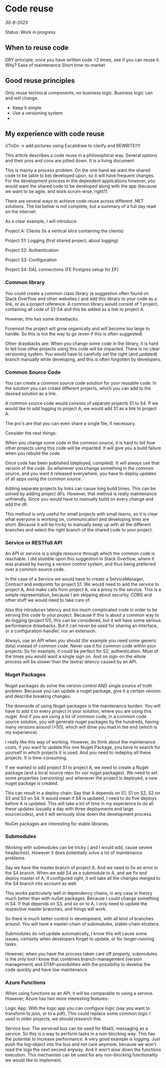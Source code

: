 # Code reuse

*30-8-2023*

Status: Work in progress

## When to reuse code

DRY principle, once you have written code >2 times, see if you can reuse it.
Why?
Ease of maintenance
Short time-to-market

## Good reuse principles

Only reuse technical components, no business logic. Business logic can and will change.

- Keep it simple
- Use a versioning system
-

## My experience with code reuse

//ToDo -> add pictures using Excalidraw to clarify and REWRITE!!!!

This article describes a code reuse in a philosophical way. Several options and their pros and cons are jotted down. It
is a living document

This is mainly a process problem. On the one hand we want the shared code to be (able to be) developed upon, so it will
have frequent changes. For the development process in the dependent applications however, you would want the shared code
to be developed along with the app (because we want to be agile, and work scrum-wise, right?)

There are several ways to achieve code reuse across different .NET solutions. The list below is not complete, but a
summary of a full day read on the internet:

As a clear example, I will introduce:

Project A: Clients (Is a vertical slice containing the clients)

Project S1: Logging (first shared project, about logging)

Project S2: Authentication

Project S3: Configuration

Project S4: DAL connections (FE Postgres setup for EF)

### Common library

You could create a common class library (a suggestion often found on Stack Overflow and other websites.) and add this
library to your code as a link, or as a project reference. A common library would consist of 1 project, containing all
code of S1-S4 and this be added as a link to project A.

However, this has some drawbacks.

Foremost the project will grow organically and will become too large to handle. So this is not the way to go (even if
this is often suggested)

Other drawbacks are: When you change some code in the library, it is hard to tell how other projects using this code
will be impacted. There is no clear versioning system. You would have to carefully set the right (and updated) branch
manually while developing, and this is often forgotten by developers.

### Common Source Code

You can create a common source code solution for your reusable code. In the solution you can create different projects,
which you can add to the desired solution as a link.

A common source code would consists of separate projects S1 to S4. If we would like to add logging to project A, we
would add S1 as a link to project A.

The pro's are that you can even share a single file, if necessary.

Consider the next things:

When you change some code in the common source, it is hard to tell how other projects using this code will be impacted.
It will give you a build failure when you rebuild the code.

Once code has been published (deployed, compiled). It will always use that version of the code. So whenever you change
something in the common source, and you want it released everywhere, you have to deploy updates of all apps using the
common source.

Adding separate projects by links can cause long build times. This can be solved by adding project dll’s. However, that
method is really maintenance unfriendly. Since you would have to manually build on every change and add the dll.

This method is only useful for small projects with small teams, so it is clear what everyone is working on,
communication and developing lines are short. Because it will be tricky to manually keep up with all the different
branches and select the right branch of the shared code to your project.

### Service or RESTfull API

An API or service is a single resource through which the common code is reachable. I did stumble upon this suggestion in
Stack Overflow, where it was praised by having a version control system, and thus being preferred over a common source
code.

In the case of a Service we would have to create a ServiceManager, Contract and endpoints for project S1. We would need
to add the service to project A. And make calls from project A, via a proxy to the service. This is a simple
representation, because I am skipping about security, CORS and other stuff we would need to take care of.

Also this introduces latency and too much complicated code in order to be serving this code to your project. Because if
this is about a common way to do logging (project S1), this can be considered, but it will have some serious performance
drawbacks. But it can never be used for sharing an interface, or a configuration-handler, nor an extension.

Always, use an API when you should (for example you need some generic data) instead of common code. Never use it for
common code within your projects. So for example, it could be perfect for S2, authentication. Most of the times you
would want a single sign on. And on sign-on the whole process will be slower than the (extra) latency caused by an API.

### Nuget Packages

Nuget packages do solve the version control AND single source of truth problem. Because you can update a nuget package,
give it a certain version and describe breaking changes.

The downside of using Nuget packages is the maintenance burden. You will have to add it to every project in your
solution, where you are using this nuget. And if you are using a lot of common code, in a common code source solution,
you will generate nuget packages by the hundreds, having many versions around (>50), which will drive you mad in the
end (which is my experience).

I really like this way of working. However, do think about the maintenance costs, if you want to update this one Nuget
Package, you have to search for yourself in which projects it is used. And you need to redeploy all these projects. It
is time-consuming.

If we wanted to add project S1 to project A, we need to create a Nuget package (and a local source repo for our nuget
packages). We need to set some properties (versioning) and whenever the project is deployed, a new nuget package is
created.

This can result in a deploy chain: Say that A depends on S1, S1 on S2, S2 on S3 and S3 on S4. It would mean if S4 is
updated, I need to do five deploys before A is updated. This will take a lot of time in my experience to do all these
updates (usually a day with three deployments and large sourcecodes), and it will seriously slow down the development
process.

NuGet packages are interesting for stable libraries.

### Submodules

Working with submodules can be tricky ( and I would add, cause severe headaches). However it does potentially solve a
lot of maintenance problems.

Say we have the master branch of project A. And we need to fix an error in the S4 branch. When we add S4 as a submodule
to A, and we fix and deploy master of A, if configured right, it will take all the changes merged to the S4 branch into
account as well.

This works particularly well in dependency chains, in any case in theory much better than with nuGet packages. Because I
could change something in S4. If that depends on S3, and so on to A, I only need to update the respective master
branches, and things will work.

So there is much better control in development, with all kind of branches around. You will have a master-chain of
submodules, stable-chain etcetera.

Submodules do not update automatically, I know this will cause some issues, certainly when developers forget to update,
or for longer-running tasks.

However, when you have the process taken care off properly, submodules is the only tool I know that combines
branch-management (version management) and DTAP-possibilities with the possibility to develop the code quickly and have
low maintenance.

### Azure Functions

When using functions as an API, it will be comparable to using a service. However, Azure has two more interesting
features:

Logic App: With the logic app you can configure logic (say you want to transform to json, or to a pdf). This could
replace some common logic I used in older projects, we should research this.

Service bus: The serviced bus can be used for MaaS, messaging as a service. So this is a way to perform tasks in a
non-blocking way. This has the potential to increase performance. A very good example is logging. Just push the
log-object into the bus and not care anymore, because we won't read the logs the next second anyway. And it won't slow
down the functions execution. This mechanism can be used for any non-blocking functionality we would like to implement.

